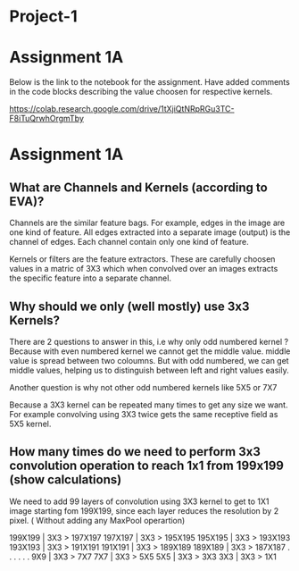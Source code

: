# Project-1

# Assignment 1A

Below is the link to the notebook for the assignment. Have added comments in the code blocks describing the value choosen for respective kernels.

https://colab.research.google.com/drive/1tXjiQtNRpRGu3TC-F8iTuQrwhOrgmTby


# Assignment 1A

## What are Channels and Kernels (according to EVA)?

Channels are the similar feature bags. For example, edges in the image are one kind of feature. All edges extracted into a separate image (output) is the channel of edges. Each channel contain only one kind of feature. 


Kernels or filters are the feature extractors. These are carefully choosen values in a matric of 3X3 which when convolved over an images extracts the specific feature into a separate channel.

## Why should we only (well mostly) use 3x3 Kernels?

There are 2 questions to answer in this, i.e why only odd numbered kernel ? Because with even numbered kernel we cannot get the middle value. middle value is spread between two coloumns. But with odd numbered, we can get middle values, helping us to distinguish between left and right values easily.

Another question is why not other odd numbered kernels like 5X5 or 7X7

Because a 3X3 kernel can be repeated many times to get any size we want. For example convolving using 3X3 twice gets the same receptive field as 5X5 kernel. 

## How many times do we need to perform 3x3 convolution operation to reach 1x1 from 199x199 (show calculations)

We need to add 99 layers of convolution using 3X3 kernel to get to 1X1 image starting fom 199X199, since each layer reduces the resolution by 2 pixel. ( Without adding any MaxPool operartion)


199X199 | 3X3 > 197X197
197X197 | 3X3 > 195X195
195X195 | 3X3 > 193X193
193X193 | 3X3 > 191X191
191X191 | 3X3 > 189X189
189X189 | 3X3 > 187X187
.
.
.
.
.
.
9X9 | 3X3 > 7X7
7X7 | 3X3 > 5X5
5X5 | 3X3 > 3X3
3X3 | 3X3 > 1X1

